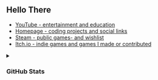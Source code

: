 ## Hello There

- [YouTube - entertainment and education](https://www.youtube.com/@MAZ01001 "youtube.com/@MAZ01001")
- [Homepage - coding projects and social links](https://maz01001.github.io/ "MAZ01001.github.io")
- [Steam - public games- and wishlist](http://steamcommunity.com/id/MAZ01001 "Steam/MAZ01001")
- [Itch.io - indie games and games I made or contributed](https://maz01001.itch.io/ "MAZ01001.itch.io")

<details closed><summary><h3>GitHub Stats</h3></summary>

  [![stats commits](http://github-profile-summary-cards.vercel.app/api/cards/profile-details?username=maz01001&theme=transparent)](https://github.com/vn7n24fzkq/github-profile-summary-cards "click to get your own stats")
  [![stats languages](https://github-readme-stats.vercel.app/api/top-langs/?username=maz01001&cache_secods=80000&hide_border=true&langs_count=10&layout=compact&theme=transparent)](https://github.com/anuraghazra/github-readme-stats "click to get your own stats")
  [![stats rank](https://github-readme-stats.vercel.app/api?username=maz01001&cache_secods=80000&hide_border=true&count_private=true&show_icons=true&theme=transparent)](https://github.com/anuraghazra/github-readme-stats "click to get your own stats")
  [![stats times](http://github-profile-summary-cards.vercel.app/api/cards/productive-time?username=maz01001&theme=transparent&utcOffset=1)](https://github.com/vn7n24fzkq/github-profile-summary-cards "click to get your own stats")

</details>
